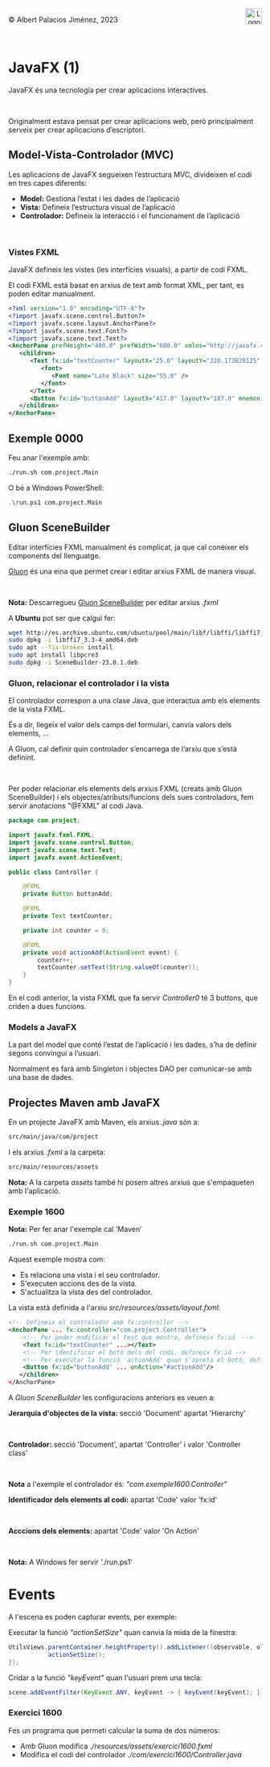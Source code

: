 <div style="display: flex; width: 100%;">
    <div style="flex: 1; padding: 0px;">
        <p>© Albert Palacios Jiménez, 2023</p>
    </div>
    <div style="flex: 1; padding: 0px; text-align: right;">
        <img src="./assets/ieti.png" height="32" alt="Logo de IETI" style="max-height: 32px;">
    </div>
</div>
<br/>

# JavaFX (1)

JavaFX és una tecnología per crear aplicacions interactives.

<center><img src="./assets/javafx.png" style="max-width: 90%; max-height: 100px;" alt="">
<br/></center>
<br/>

Originalment estava pensat per crear aplicacions web, però principalment serveix per crear aplicacions d’escriptori.

## Model-Vista-Controlador (MVC)

Les aplicacions de JavaFX segueixen l’estructura MVC, divideixen el codi en tres capes diferents:

- **Model:** Gestiona l’estat i les dades de l’aplicació
- **Vista:** Defineix l’estructura visual de l’aplicació
- **Controlador:** Defineix la interacció i el funcionament de l’aplicació

<center><img src="./assets/mvc.png" style="max-width: 90%; max-height: 400px;" alt="">
<br/></center>
<br/>

### Vistes FXML

JavaFX defineix les vistes (les interfícies visuals), a partir de codi FXML.

El codi FXML està basat en arxius de text amb format XML, per tant, es poden editar manualment.

```xml
<?xml version="1.0" encoding="UTF-8"?>
<?import javafx.scene.control.Button?>
<?import javafx.scene.layout.AnchorPane?>
<?import javafx.scene.text.Font?>
<?import javafx.scene.text.Text?>
<AnchorPane prefHeight="400.0" prefWidth="600.0" xmlns="http://javafx.com/javafx/22" xmlns:fx="http://javafx.com/fxml/1" fx:controller="com.project.Controller">
   <children>
      <Text fx:id="textCounter" layoutX="25.0" layoutY="220.173828125" strokeType="OUTSIDE" strokeWidth="0.0" text="0" textAlignment="RIGHT" wrappingWidth="285.13671875" AnchorPane.leftAnchor="25.0" AnchorPane.topAnchor="167.0">
         <font>
            <Font name="Lato Black" size="55.0" />
         </font>
      </Text>
      <Button fx:id="buttonAdd" layoutX="417.0" layoutY="187.0" mnemonicParsing="false" onAction="#actionAdd" text="Add" />
   </children>
</AnchorPane>
```

## Exemple 0000

Feu anar l'exemple amb:
```bash
./run.sh com.project.Main
```

O bé a Windows PowerShell:
```bash
.\run.ps1 com.project.Main
```

## Gluon SceneBuilder

Editar interfícies FXML manualment és complicat, ja que cal conèixer els components del llenguatge. 

[Gluon](https://gluonhq.com/products/scene-builder/) és una eina que permet crear i editar arxius FXML de manera visual.

<center><img src="./assets/gluon.png" style="max-width: 90%; max-height: 450px;" alt="">
<br/></center>
<br/>

**Nota:** Descarregueu [Gluon SceneBuilder](https://gluonhq.com/products/scene-builder/#download) per editar arxius *.fxml*

A **Ubuntu** pot ser que calgui fer:
```bash
wget http://es.archive.ubuntu.com/ubuntu/pool/main/libf/libffi/libffi7_3.3-4_amd64.deb
sudo dpkg -i libffi7_3.3-4_amd64.deb
sudo apt --fix-broken install
sudo apt install libpcre3
sudo dpkg -i SceneBuilder-23.0.1.deb
```

### Gluon, relacionar el controlador i la vista

El controlador correspon a una clase Java, que interactua amb els elements de la vista FXML.

És a dir, llegeix el valor dels camps del formulari, canvía valors dels elements, …

A Gluon, cal definir quin controlador s’encarrega de l’arxiu que s’està definint.

<center><img src="./assets/gluoncontroller.png" style="max-width: 90%; max-height: 450px;" alt="">
<br/></center>
<br/>

Per poder relacionar els elements dels arxius FXML (creats amb Gluon SceneBuilder) i els objectes/atributs/funcions dels sues controladors, fem servir anotacions "@FXML" al codi Java.

```java
package com.project;

import javafx.fxml.FXML;
import javafx.scene.control.Button;
import javafx.scene.text.Text;
import javafx.event.ActionEvent;

public class Controller {

    @FXML
    private Button buttonAdd;

    @FXML
    private Text textCounter;

    private int counter = 0;

    @FXML
    private void actionAdd(ActionEvent event) {
        counter++;
        textCounter.setText(String.valueOf(counter));
    }
}
```

En el codi anterior, la vista FXML que fa servir *Controller0* té 3 buttons, que criden a dues funcions.

### Models a JavaFX

La part del model que conté l’estat de l’aplicació i les dades, s’ha de definir segons convingui a l’usuari.

Normalment es farà amb Singleton i objectes DAO per comunicar-se amb una base de dades.

## Projectes Maven amb JavaFX

En un projecte JavaFX amb Maven, els arxius *.java* són a:

```bash
src/main/java/com/project
```

I els arxius *.fxml* a la carpeta:

```bash
src/main/resources/assets
```

**Nota:** A la carpeta *assets* també hi posem altres arxius que s'empaqueten amb l'aplicació.

### Exemple 1600

**Nota:** Per fer anar l'exemple cal 'Maven'

```bash
./run.sh com.project.Main
```

Aquest exemple mostra com: 

- Es relaciona una vista i el seu controlador.
- S'executen accions des de la vista.
- S'actualitza la vista des del controlador.

La vista està definida a l'arxiu *src/resources/assets/layout.fxml*:

```xml
<!-- Defineix el controlador amb fx:controller -->
<AnchorPane ... fx:controller="com.project.Controller">
    <!-- Per poder modificar el text que mostra, defineix fx:id  -->
    <Text fx:id="textCounter" ...></Text>
    <!-- Per identificar el botó dels del codi, defineix fx:id -->
    <!-- Per executar la funció 'actionAdd' quan s'apreta el botó, defineix 'onAction' -->
    <Button fx:id="buttonAdd" ... onAction="#actionAdd"/>
   </children>
</AnchorPane>
```

A *Gluon SceneBuilder* les configuracions anteriors es veuen a:

**Jerarquia d'objectes de la vista:** secció 'Document' apartat 'Hierarchy'

<center><img src="./assets/gluonhierarchy.png" style="max-width: 90%; max-height: 200px;" alt="">
<br/></center>
<br/>

**Controlador:** secció 'Document', apartat 'Controller' i valor 'Controller class'

<center><img src="./assets/gluoncontroller.png" style="max-width: 90%; max-height: 200px;" alt="">
<br/></center>
<br/>

**Nota** a l'exemple el controlador és: *"com.exemple1600.Controller"*


**Identificador dels elements al codi:** apartat 'Code' valor 'fx:id'

<center><img src="./assets/gluoncodeid.png" style="max-width: 90%; max-height: 200px;" alt="">
<br/></center>
<br/>

**Acccions dels elements:** apartat 'Code' valor  'On Action'

<center><img src="./assets/gluonactions.png" style="max-width: 90%; max-height: 200px;" alt="">
<br/></center>
<br/>

**Nota:** A Windows fer servir './run.ps1'

# Events

A l'escena es poden capturar events, per exemple:

Executar la funció *"actionSetSize"* quan canvia la mida de la finestra:
```java
UtilsViews.parentContainer.heightProperty().addListener((observable, oldValue, newvalue) ->{
           actionSetSize(); 
});
```

Cridar a la funció *"keyEvent"* quan l'usuari prem una tecla:
```java
scene.addEventFilter(KeyEvent.ANY, keyEvent -> { keyEvent(keyEvent); });
```

### Exercici 1600

Fes un programa que permeti calcular la suma de dos números:

- Amb Gluon modifica *./resources/assets/exercici1600.fxml*
- Modifica el codi del controlador *./com/exercici1600/Controller.java* 